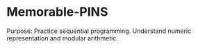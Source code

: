 # Memorable-PINS
Purpose:  Practice sequential programming. Understand numeric representation and modular arithmetic.
